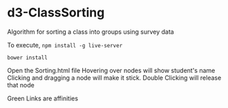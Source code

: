 # d3-ClassSorting
Algorithm for sorting a class into groups using survey data

To execute, 
```npm install -g live-server```

```bower install```

Open the Sorting.html file
Hovering over nodes will show student's name
Clicking and dragging a node will make it stick.
Double Clicking will release that node

Green Links are affinities